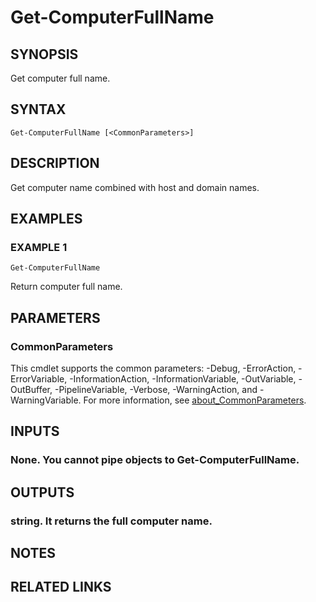 ﻿---
external help file: GenericPSModule-help.xml
Module Name: GenericPSModule
online version:
schema: 2.0.0
---

# Get-ComputerFullName

## SYNOPSIS
Get computer full name.

## SYNTAX

```
Get-ComputerFullName [<CommonParameters>]
```

## DESCRIPTION
Get computer name combined with host and domain names.

## EXAMPLES

### EXAMPLE 1
```
Get-ComputerFullName
```

Return computer full name.

## PARAMETERS

### CommonParameters
This cmdlet supports the common parameters: -Debug, -ErrorAction, -ErrorVariable, -InformationAction, -InformationVariable, -OutVariable, -OutBuffer, -PipelineVariable, -Verbose, -WarningAction, and -WarningVariable. For more information, see [about_CommonParameters](http://go.microsoft.com/fwlink/?LinkID=113216).

## INPUTS

### None. You cannot pipe objects to Get-ComputerFullName.
## OUTPUTS

### string. It returns the full computer name.
## NOTES

## RELATED LINKS
